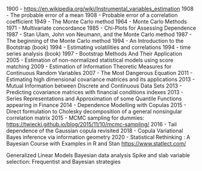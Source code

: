 1900 - https://en.wikipedia.org/wiki/Instrumental_variables_estimation
1908 - The probable error of a mean
1908 - Probable error of a correlation coefficient
1949 - The Monte Carlo method
1964 - Monte Carlo Methods
1971 - Multivariate concordance
1985 - Chi-Plots for Assessing Dependence
1987 - Stan Ulam, John von Neumann, and the Monte Carlo method
1987 - The beginning of the Monte Carlo method
1994 - An Introduction to the Bootstrap (book)
1994 - Estimating volatilities and correlations
1994 - time series analysis (book)
1997 - Bootstrap Methods And Their Application
2005 - Estimation of non-normalized statistical models using score matching
2009 - Estimation of Information Theoretic Measures for Continuous Random Variables
2007 - The Most Dangerous Equation
2011 - Estimating high dimensional covariance matrices and its applications
2013 - Mutual Information between Discrete and Continuous Data Sets
2013 - Predicting covariance matrices with financial conditions indexes
2013 - Series Representations and Approximation of some Quantile Functions appearing in Finance
2014 - Dependence Modelling with Copulas
2015 - Direct formulation to Cholesky decomposition of a general nonsingular correlation matrix
2015 - MCMC sampling for dummies: https://twiecki.github.io/blog/2015/11/10/mcmc-sampling/
2016 - Tail dependence of the Gaussian copula revisited
2018 - Copula Variational Bayes inference via information geometry
2020 - Statistical Rethinking : A Bayesian Course with Examples in R and Stan
https://www.statlect.com/

Generalized Linear Models
Bayesian data analysis
Spike and slab variable selection: Frequentist and Bayesian strategies